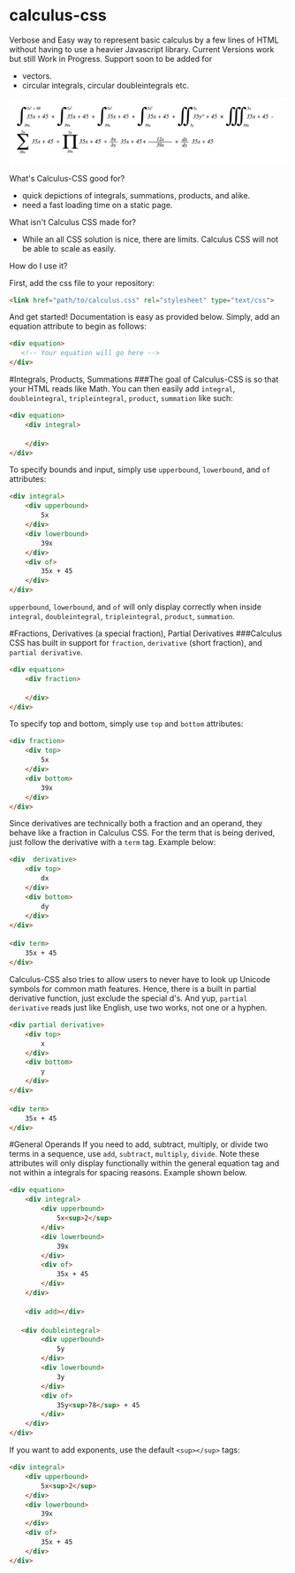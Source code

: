 # calculus-css

Verbose and Easy way to represent basic calculus by a few lines of HTML without having to use a heavier Javascript library.  Current Versions work but still Work in Progress.  Support soon to be added for 
* vectors.
* circular integrals, circular doubleintegrals etc.


![Render Example](/example/render2.png)

What's Calculus-CSS good for?
* quick depictions of integrals, summations, products, and alike. 
* need a fast loading time on a static page. 

What isn't Calculus CSS made for?
* While an all CSS solution is nice, there are limits.  Calculus CSS will not be able to scale as easily. 

How do I use it? 

First, add the css file to your repository: 
```HTML
<link href="path/to/calculus.css" rel="stylesheet" type="text/css">
```

And get started!  Documentation is easy as provided below.  Simply, add an equation attribute to begin as follows:
```HTML
<div equation>
   <!-- Your equation will go here -->
</div>
```

#Integrals, Products, Summations
###The goal of Calculus-CSS is so that your HTML reads like Math.  You can then easily add ```integral```, ```doubleintegral```, ```tripleintegral```, ```product```, ```summation``` like such:

```HTML
<div equation>
    <div integral>

    </div>
</div>
```

To specify bounds and input, simply use ```upperbound```, ```lowerbound```, and ```of``` attributes: 
```HTML
<div integral>
    <div upperbound>
        5x
    </div>
    <div lowerbound>
        39x
    </div>
    <div of>
        35x + 45
    </div>
</div>
```



```upperbound```, ```lowerbound```, and ```of``` will only display correctly when inside ```integral```, ```doubleintegral```, ```tripleintegral```, ```product```, ```summation```.


#Fractions, Derivatives (a special fraction), Partial Derivatives
###Calculus CSS has built in support for ```fraction```, ```derivative``` (short fraction), and ```partial derivative```.  

```HTML
<div equation>
    <div fraction>

    </div>
</div>
```

To specify top and bottom, simply use ```top```  and ```bottom``` attributes: 
```HTML
<div fraction>
    <div top>
        5x
    </div>
    <div bottom>
        39x
    </div>
</div>
```

Since derivatives are technically both a fraction and an operand, they behave like a fraction in Calculus CSS.  For the term that is being derived, just follow the derivative with a ```term``` tag.  Example below:

```HTML
<div  derivative>
    <div top>
        dx 
    </div>
    <div bottom>
        dy
    </div>
</div>

<div term>
    35x + 45
</div>
```
Calculus-CSS also tries to allow users to never have to look up Unicode symbols for common math features. Hence, there is a built in partial derivative function, just exclude the special d's.  And yup, ```partial derivative``` reads just like English, use two works, not one or a hyphen.

```HTML
<div partial derivative>
    <div top>
        x 
    </div>
    <div bottom>
        y
    </div>
</div>

<div term>
    35x + 45
</div>
```
#General Operands
If you need to add, subtract, multiply, or divide two terms in a sequence, use ```add```, ```subtract```, ```multiply```, ```divide```.
Note these attributes will only display functionally within the general equation tag and not within a integrals for spacing reasons.
Example shown below.

```HTML
<div equation>
    <div integral>
        <div upperbound>
            5x<sup>2</sup>
        </div>
        <div lowerbound>
            39x
        </div>
        <div of>
            35x + 45
        </div>
    </div>

    <div add></div>

   <div doubleintegral>
        <div upperbound>
            5y
        </div>
        <div lowerbound>
            3y
        </div>
        <div of>
            35y<sup>78</sup> + 45
        </div>
    </div>
</div>
```

If you want to add exponents, use the default ```<sup></sup>``` tags:
```HTML
<div integral>
    <div upperbound>
        5x<sup>2</sup>
    </div>
    <div lowerbound>
        39x
    </div>
    <div of>
        35x + 45
    </div>
</div>
```
```



